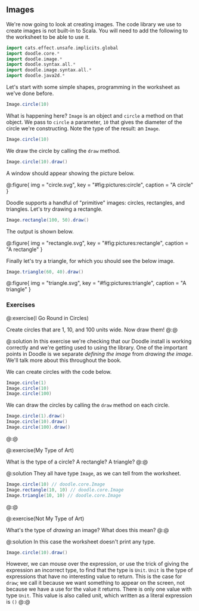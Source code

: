 ## Images

We're now going to look at creating images. The code library we use to create images is not built-in to Scala. You will need to add the following to the worksheet to be able to use it.

```scala mdoc:silent
import cats.effect.unsafe.implicits.global
import doodle.core.*
import doodle.image.*
import doodle.syntax.all.*
import doodle.image.syntax.all.*
import doodle.java2d.*
```

Let's start with some simple shapes, programming in the worksheet as we've done before.

```scala mdoc
Image.circle(10)
```

What is happening here? `Image` is an object and `circle` a method on that object. We pass to `circle` a parameter, `10` that gives the diameter of the circle we're constructing. Note the type of the result: an `Image`.

```scala mdoc
Image.circle(10)
```

We draw the circle by calling the `draw` method.

```scala
Image.circle(10).draw()
```

A window should appear showing the picture below.

@:figure{ img = "circle.svg", key = "#fig:pictures:circle", caption = "A circle" }

Doodle supports a handful of "primitive" images: circles, rectangles, and triangles. Let's try drawing a rectangle.

```scala
Image.rectangle(100, 50).draw()
```

The output is shown below.

@:figure{ img = "rectangle.svg", key = "#fig:pictures:rectangle", caption = "A rectangle" }

Finally let's try a triangle, for which you should see the below image.


```scala
Image.triangle(60, 40).draw()
```

@:figure{ img = "triangle.svg", key = "#fig:pictures:triangle", caption = "A triangle" }

### Exercises

@:exercise(I Go Round in Circles)

Create circles that are 1, 10, and 100 units wide. Now draw them!
@:@

@:solution
In this exercise we're checking that our Doodle install is working correctly and we're getting used to using the library. One of the important points in Doodle is we separate *defining the image* from *drawing the image*. We'll talk more about this throughout the book.

We can create circles with the code below.

```scala mdoc:silent
Image.circle(1)
Image.circle(10)
Image.circle(100)
```

We can draw the circles by calling the `draw` method on each circle.

```scala
Image.circle(1).draw()
Image.circle(10).draw()
Image.circle(100).draw()
```
@:@


@:exercise(My Type of Art)

What is the type of a circle? A rectangle? A triangle?
@:@

@:solution
They all have type `Image`, as we can tell from the worksheet.

```scala
Image.circle(10) // doodle.core.Image
Image.rectangle(10, 10) // doodle.core.Image
Image.triangle(10, 10) // doodle.core.Image
```
@:@


@:exercise(Not My Type of Art)

What's the type of *drawing* an image? What does this mean?
@:@

@:solution
In this case the worksheet doesn't print any type.

```scala
Image.circle(10).draw()
```

However, we can mouse over the expression, or use the trick of giving the expression an incorrect type, to find that the type is `Unit`. `Unit` is the type of expressions that have no interesting value to return. This is the case for `draw`; we call it because we want something to appear on the screen, not because we have a use for the value it returns. There is only one value with type `Unit`. This value is also called unit, which written as a literal expression is `()`
@:@
